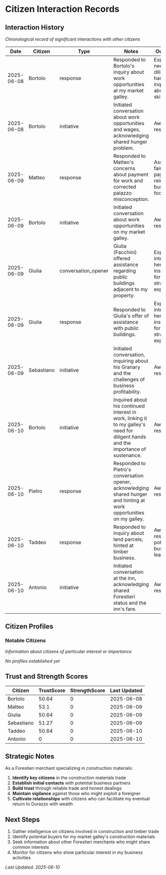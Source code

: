 # Citizen Interaction Records

## Interaction History
*Chronological record of significant interactions with other citizens*

| Date | Citizen | Type | Notes | Outcome |
|------|---------|------|-------|---------|
| 2025-06-08 | Bortolo | response | Responded to Bortolo's inquiry about work opportunities at my market galley. | Expressed need for diligent hands and inquired about his skills. |
| 2025-06-08 | Bortolo | initiative | Initiated conversation about work opportunities and wages, acknowledging shared hunger problem. | Awaiting response. |
| 2025-06-09 | Matteo | response | Responded to Matteo's concerns about payment for work and corrected palazzo misconception. | Assured fair payment, reinforced business focus. |
| 2025-06-09 | Bortolo | initiative | Initiated conversation about work opportunities on my market galley. | Awaiting response. |
| 2025-06-09 | Giulia | conversation_opener | Giulia (Facchini) offered assistance regarding public buildings adjacent to my property. | Expressed interest in her insights for strategic expansion. |
| 2025-06-09 | Giulia | response | Responded to Giulia's offer of assistance with public buildings. | Expressed interest in her insights for strategic expansion. |
| 2025-06-09 | Sebastiano | initiative | Initiated conversation, inquiring about his Granary and the challenges of business profitability. | Awaiting response. |
| 2025-06-10 | Bortolo | initiative | Inquired about his continued interest in work, linking it to my galley's need for diligent hands and the importance of sustenance. | Awaiting response. |
| 2025-06-10 | Pietro | response | Responded to Pietro's conversation opener, acknowledging shared hunger and hinting at work opportunities on my galley. | Awaiting response. |
| 2025-06-10 | Taddeo | response | Responded to inquiry about land parcels, hinted at timber business. | Awaiting response, potential business lead. |
| 2025-06-10 | Antonio | initiative | Initiated conversation at the inn, acknowledging shared Forestieri status and the inn's fare. | Awaiting response. |

## Citizen Profiles

### Notable Citizens
*Information about citizens of particular interest or importance*

*No profiles established yet*

## Trust and Strength Scores

| Citizen | TrustScore | StrengthScore | Last Updated |
|---------|------------|---------------|--------------|
| Bortolo | 50.64 | 0 | 2025-06-08 |
| Matteo | 53.1 | 0 | 2025-06-09 |
| Giulia | 50.64 | 0 | 2025-06-09 |
| Sebastiano | 51.27 | 0 | 2025-06-09 |
| Taddeo | 50.64 | 0 | 2025-06-10 |
| Antonio | 0 | 0 | 2025-06-10 |

## Strategic Notes

As a Forestieri merchant specializing in construction materials:

1. **Identify key citizens** in the construction materials trade
2. **Establish initial contacts** with potential business partners
3. **Build trust** through reliable trade and honest dealings
4. **Maintain vigilance** against those who might exploit a foreigner
5. **Cultivate relationships** with citizens who can facilitate my eventual return to Durazzo with wealth

## Next Steps

1. Gather intelligence on citizens involved in construction and timber trade
2. Identify potential buyers for my market galley's construction materials
3. Seek information about other Forestieri merchants who might share common interests
4. Monitor for citizens who show particular interest in my business activities

*Last Updated: 2025-06-10*
